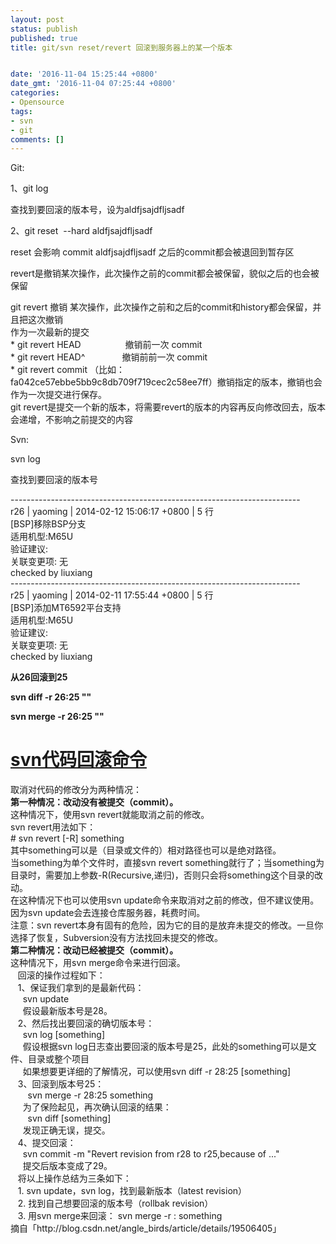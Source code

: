 ```yaml
---
layout: post
status: publish
published: true
title: git/svn reset/revert 回滚到服务器上的某一个版本


date: '2016-11-04 15:25:44 +0800'
date_gmt: '2016-11-04 07:25:44 +0800'
categories:
- Opensource
tags:
- svn
- git
comments: []
---
```

<p>Git:</p>
<p>1、git log</p>
<p>查找到要回滚的版本号，设为aldfjsajdfljsadf</p>
<p>2、git reset &nbsp;--hard&nbsp;aldfjsajdfljsadf</p>
<p>reset 会影响 commit&nbsp;aldfjsajdfljsadf 之后的commit都会被退回到暂存区</p>
<p>revert是撤销某次操作，此次操作之前的commit都会被保留，貌似之后的也会被保留</p>
<p>git revert 撤销 某次操作，此次操作之前和之后的commit和history都会保留，并且把这次撤销<br />
作为一次最新的提交<br />
* git revert HEAD&nbsp;&nbsp;&nbsp;&nbsp;&nbsp;&nbsp;&nbsp;&nbsp;&nbsp;&nbsp;&nbsp;&nbsp;&nbsp;&nbsp;&nbsp;&nbsp;&nbsp; 撤销前一次 commit<br />
* git revert HEAD^&nbsp;&nbsp;&nbsp;&nbsp;&nbsp;&nbsp;&nbsp;&nbsp;&nbsp;&nbsp;&nbsp;&nbsp;&nbsp;&nbsp; 撤销前前一次 commit<br />
* git revert commit （比如：fa042ce57ebbe5bb9c8db709f719cec2c58ee7ff）撤销指定的版本，撤销也会作为一次提交进行保存。<br />
git revert是提交一个新的版本，将需要revert的版本的内容再反向修改回去，版本会递增，不影响之前提交的内容</p>
<p>Svn:</p>
<p>svn log</p>
<p>查找到要回滚的版本号</p>
<p>------------------------------------------------------------------------<br />
r26 | yaoming | 2014-02-12 15:06:17 +0800 | 5 行<br />
[BSP]移除BSP分支<br />
适用机型:M65U<br />
验证建议:<br />
关联变更项: 无<br />
checked by liuxiang<br />
------------------------------------------------------------------------<br />
r25 | yaoming | 2014-02-11 17:55:44 +0800 | 5 行<br />
[BSP]添加MT6592平台支持<br />
适用机型:M65U<br />
验证建议:<br />
关联变更项: 无<br />
checked by liuxiang</p>
<p><strong>从26回滚到25</strong></p>
<p><strong>svn diff -r 26:25 ""<br />
</strong></p>
<p><strong>svn merge -r&nbsp;26:25 ""</strong></p>
<h1 class="postTitle"><a id="cb_post_title_url" class="postTitle2" href="http://www.cnblogs.com/jndream/archive/2012/03/20/2407955.html" target="_blank">svn代码回滚命令</a></h1>
<div id="cnblogs_post_body">
<div>取消对代码的修改分为两种情况：</div>
<div><strong>第一种情况：改动没有被提交（commit）。</strong></div>
<div>这种情况下，使用svn revert就能取消之前的修改。</div>
<div>svn revert用法如下：</div>
<div># svn revert [-R] something</div>
<div>其中something可以是（目录或文件的）相对路径也可以是绝对路径。</div>
<div>当something为单个文件时，直接svn revert something就行了；当something为目录时，需要加上参数-R(Recursive,递归)，否则只会将something这个目录的改动。</div>
<div>在这种情况下也可以使用svn update命令来取消对之前的修改，但不建议使用。因为svn update会去连接仓库服务器，耗费时间。</div>
<div>注意：svn revert本身有固有的危险，因为它的目的是放弃未提交的修改。一旦你选择了恢复，Subversion没有方法找回未提交的修改。</div>
<div><strong>第二种情况：改动已经被提交（commit）。</strong></div>
<div>这种情况下，用svn merge命令来进行回滚。</div>
<div>&nbsp;&nbsp;&nbsp;回滚的操作过程如下：</div>
<div>&nbsp;&nbsp;&nbsp;1、保证我们拿到的是最新代码：</div>
<div>&nbsp;&nbsp;&nbsp;&nbsp;&nbsp;svn update</div>
<div>&nbsp;&nbsp;&nbsp;&nbsp;&nbsp;假设最新版本号是28。</div>
<div>&nbsp;&nbsp;&nbsp;2、然后找出要回滚的确切版本号：</div>
<div>&nbsp;&nbsp;&nbsp;&nbsp;&nbsp;svn log [something]</div>
<div>&nbsp;&nbsp;&nbsp;&nbsp;&nbsp;假设根据svn log日志查出要回滚的版本号是25，此处的something可以是文件、目录或整个项目</div>
<div>&nbsp;&nbsp;&nbsp;&nbsp;&nbsp;如果想要更详细的了解情况，可以使用svn diff -r 28:25 [something]</div>
<div>&nbsp;&nbsp;&nbsp;3、回滚到版本号25：</div>
<div>&nbsp;&nbsp;&nbsp;&nbsp;&nbsp;&nbsp;&nbsp;svn merge -r 28:25 something</div>
<div>&nbsp;&nbsp;&nbsp;&nbsp;&nbsp;为了保险起见，再次确认回滚的结果：</div>
<div>&nbsp;&nbsp;&nbsp;&nbsp;&nbsp;&nbsp;&nbsp;svn diff [something]</div>
<div>&nbsp;&nbsp;&nbsp;&nbsp;&nbsp;发现正确无误，提交。</div>
<div>&nbsp;&nbsp;&nbsp;4、提交回滚：</div>
<div>&nbsp;&nbsp;&nbsp;&nbsp;&nbsp;svn commit -m "Revert revision from r28 to r25,because of ..."</div>
<div>&nbsp;&nbsp;&nbsp;&nbsp;&nbsp;提交后版本变成了29。</div>
<div>&nbsp;&nbsp;&nbsp;将以上操作总结为三条如下：</div>
<div>&nbsp;&nbsp;&nbsp;1. svn update，svn log，找到最新版本（latest revision）</div>
<div>&nbsp;&nbsp;&nbsp;2. 找到自己想要回滚的版本号（rollbak revision）</div>
<div>&nbsp;&nbsp;&nbsp;3. 用svn merge来回滚： svn merge -r : something</div>
<div></div>
</div>
<div>摘自「http://blog.csdn.net/angle_birds/article/details/19506405」</div>
